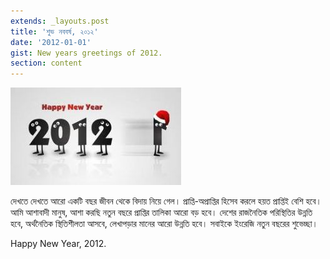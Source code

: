 ```yaml
---
extends: _layouts.post
title: 'শুভ নববর্ষ, ২০১২'
date: '2012-01-01'
gist: New years greetings of 2012.
section: content
---
```


![Happy New Year 2012](/images/posts/happy-new-year-2012.jpg)

দেখতে দেখতে আরো একটি বছর জীবন থেকে বিদায় নিয়ে গেল। প্রাপ্তি-অপ্রাপ্তির হিসেব করলে হয়ত প্রাপ্তিই বেশি হবে। আমি আশাবাদী মানুষ, আশা করছি নতুন বছরে প্রাপ্তির তালিকা আরো বড় হবে। দেশের রাজনৈতিক পরিস্থিতির উন্নতি হবে, অর্থনৈতিক স্থিতিশীলতা আসবে, লেখাপড়ার মানের আরো উন্নতি হবে। সবাইকে ইংরেজি নতুন বছরের শুভেচ্ছা।

Happy New Year, 2012.
